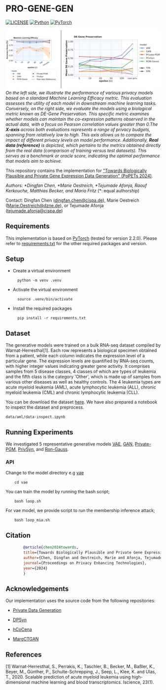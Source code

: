 # PRO-GENE-GEN
[![LICENSE](https://img.shields.io/badge/license-MIT-green?style=flat-square)](LICENSE)
[![Python](https://img.shields.io/badge/python-3.9-blue.svg?style=flat-square)](https://www.python.org/)
[![PyTorch](https://img.shields.io/badge/PyTorch-2.2.0-orange)](https://pytorch.org/)

![image](teaser_figure.jpg)
*On the left side, we illustrate the performance of various privacy models based on a standard Machine Learning Efficacy metric. This evaluation assesses the utility of each model in downstream machine learning tasks. Conversely, on the right side, we evaluate the models using a biological metric known as DE-Gene Preservation. This specific metric examines whether models can maintain the co-expression patterns observed in the actual data, with a focus on Pearson correlation values greater than 0.The **X-axis** across both evaluations represents a range of privacy budgets, spanning from relatively low to high. This axis allows us to compare the impact of different privacy levels on model performance. Additionally, **Real data (reference)** is depicted, which pertains to the metrics obtained directly from the real data (comparison of training versus test datasets). This serves as a benchmark or oracle score, indicating the optimal performance that models aim to achieve.*


This repository contains the implementation for ["Towards Biologically Plausible and Private Gene Expression Data Generation" (PoPETs 2024)](https://arxiv.org/pdf/2402.04912.pdf).

*Authors: \*Dingfan Chen, \*Marie Oestreich, \*Tejumade Afonja, Raouf Kerkouche, Matthias Becker, and Mario Fritz* (\*: equal authorship)

Contact: Dingfan Chen ([dingfan.chen@cispa.de](mailto:dingfan.chen@cispa.de)), Marie Oestreich ([Marie.Oestreich@dzne.de](mailto:marie.oestreich@dzne.de)), or Tejumade Afonja ([tejumade.afonja@cispa.de](mailto:tejumade.afonja@cispa.de))



## Requirements
This implementation is based on [PyTorch](https://pytorch.org/) (tested for version 2.2.0). Please refer to [requirements.txt](./requirements.txt) for the other required packages and version.  

## Setup
- Create a virtual environment

        python -m venv .venv

- Activate the virtual environment
    
        source .venv/bin/activate

- Install the required packages

        pip install -r requirements.txt


## Dataset
The generative models were trained on a bulk RNA-seq dataset compiled by Warnat-Herresthal[1]. Each row represents a biological specimen obtained from a patient, while each column indicates the expression level of a particular gene. The expression levels are quantified by RNA-seq counts, with higher integer values indicating greater gene activity. It comprises samples from 5 disease classes, 4 classes of which are types of leukemia and the fifth class is the category 'Other', which is made up of samples from various other diseases as well as healthy controls. The 4 leukemia types are acute myeloid leukemia (AML), acute lymphocytic leukemia (ALL), chronic myeloid leukemia (CML) and chronic lymphocytic leukemia (CLL).

You can be download the dataset [here](https://dl.cispa.de/s/X2AnxmLrmGtQk7X). We have also prepared a notebook to inspect the dataset and preprocess.

    data/aml/data-inspect.ipynb

## Running Experiments
We investigated 5 representative generative models [VAE](./vae/), [GAN](./dp_wgan), [Private-PGM](./Private_PGM), [PrivSyn](./dpsyn), and [Ron-Gauss](./RONgauss).

### API
Change to the model directory e.g [vae](./vae)  

        cd vae

You can train the model by running the bash script;

        bash loop.sh

For vae model, we provide script to run the membership inference attack;

        bash loop_mia.sh


## Citation
```bibtex
        @article{chen2024towards,
        title={Towards Biologically Plausible and Private Gene Expression Data Generation},
        author={Chen, Dingfan and Oestreich, Marie and Afonja, Tejumade and Kerkouche, Raouf and Becker, Matthias and Fritz, Mario},
        journal={Proceedings on Privacy Enhancing Technologies},
        year={2024}
        }
```

## Acknowledgements
Our implementation uses the source code from the following repositories:
- [Private Data Generation](https://github.com/BorealisAI/private-data-generation)

- [DPSyn](https://github.com/usnistgov/PrivacyEngCollabSpace/tree/master/tools/de-identification/Differential-Privacy-Synthetic-Data-Challenge-Algorithms/DPSyn)

- [hCoCena](https://github.com/MarieOestreich/hCoCena)

- [MargCTGAN](https://github.com/tejuafonja/margctgan)

## References
[1] Warnat-Herresthal, S., Perrakis, K., Taschler, B., Becker, M., Baßler, K., Beyer, M., Günther, P., Schulte-Schrepping, J., Seep, L., Klee, K. and Ulas, T., 2020. Scalable prediction of acute myeloid leukemia using high-dimensional machine learning and blood transcriptomics. Iscience, 23(1).
